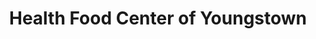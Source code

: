 ---
title: "Health Food Center of Youngstown"
url: /boardman/health-food-center-of-youngstown/
shop: Bioladen
---